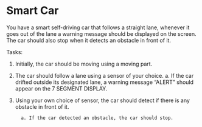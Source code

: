 # Smart Car

You have a smart self-driving car that follows a straight lane, whenever it goes out of the lane a warning message should be displayed on the screen. The car should also stop when it detects an obstacle in front of it. 

Tasks: 
  1)    Initially, the car should be moving using a moving part. 
  2)    The car should follow a lane using a sensor of your choice. a. If the car drifted outside its designated lane, a warning message “ALERT” should appear on the           7 SEGMENT DISPLAY. 
  3)    Using your own choice of sensor, the car should detect if there is any obstacle in front of it. 
              
              a. If the car detected an obstacle, the car should stop.
